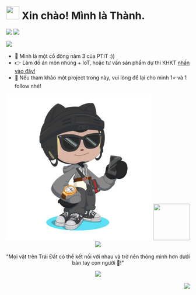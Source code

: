 # <img width="36" height="36" src="https://user-images.githubusercontent.com/74038190/212284087-bbe7e430-757e-4901-90bf-4cd2ce3e1852.gif"> Xin chào!  Mình là Thành.

![](https://img.shields.io/badge/dynamic/json?logo=github&label=GitHub%20Stars&style=for-the-badge&query=%24.stars&url=https://api.github-star-counter.workers.dev/user/mellivora24)
![](https://img.shields.io/badge/dynamic/json?logo=github&label=GitHub%20Forks&style=for-the-badge&query=%24.forks&url=https://api.github-star-counter.workers.dev/user/mellivora24)

![](https://komarev.com/ghpvc/?username=thanhquyet24ptit)


* 🏫 Mình là một cổ đông năm 3 của PTIT :))
* 👉 Làm đồ án môn nhúng + IoT, hoặc tư vấn sản phẩm dự thi KHKT [nhấn vào đây!](https://www.facebook.com/mellivora24)
* 🚩 Nếu tham khảo một project trong này, vui lòng để lại cho mình 1⭐ và 1 follow nhé!

<p align="center">
  <img src="https://github.com/mellivora24/mellivora24/blob/main/octocat-1719253327080.png" width="400" height="400"> <img src="https://github.githubassets.com/images/mona-loading-dark.gif" width="100" height="100">
  <img src="https://user-images.githubusercontent.com/74038190/212284100-561aa473-3905-4a80-b561-0d28506553ee.gif">
</p>
<p align="center">"Mọi vật trên Trái Đất có thể kết nối với nhau và trở nên thông minh hơn dưới bàn tay con người 👐!"</p>
<p align="center">
<img src="https://img.shields.io/github/followers/mellivora24?logo=github&style=for-the-badge&color=facc15&labelColor=000000">

<p align="right">
  <img src="https://github-readme-stats.vercel.app/api/top-langs/?username=mellivora24&hide_progress=true">
</p>
